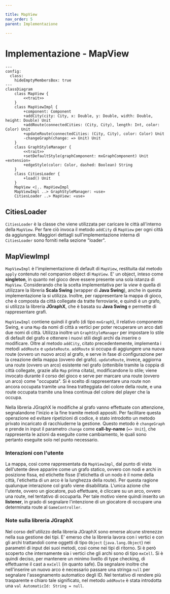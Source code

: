 ```yaml
---

title: MapView
nav_order: 5
parent: Implementazione

---
```


# Implementazione - MapView

```mermaid
---
config:
  class:
    hideEmptyMembersBox: true
---
classDiagram
    class MapView {
        <<trait>>
    }
    class MapViewImpl {
        +component: Component
        +addCity(city: City, x: Double, y: Double, width: Double, height: Double) Unit
        +addRoute(connectedCities: (City, City), length: Int, color: Color) Unit
        +updateRoute(connectedCities: (City, City), color: Color) Unit
        -changeGraph(change: => Unit) Unit
    }
    class GraphStyleManager {
        <<trait>>
        +setDefaultStyle(graphComponent: mxGraphComponent) Unit «extension»
        +edgeStyle(color: Color, dashed: Boolean) String
    }
    class CitiesLoader {
        +load() Unit
    }
    MapView <|.. MapViewImpl
    MapViewImpl ..> GraphStyleManager: «use»
    CitiesLoader ..> MapView: «use»
```

## CitiesLoader

`CitiesLoader` è la classe che viene utilizzata per caricare le città all'interno della `MapView`. Per fare ciò invoca
il metodo `addCity` di `MapView` per ogni città da aggiungere. Maggiori dettagli sull'implementazione interna di
`CitiesLoader` sono forniti nella sezione "loader".

## MapViewImpl

`MapViewImpl` è l'implementazione di default di `MapView`, restituita dal metodo `apply` contenuto nel companion object
di `MapView`. E' un object, inteso come **singleton**, in quanto nel gioco deve essere presente una sola istanza di
`MapView`. Considerando che la scelta implementativa per la *view* è quella di utilizzare la libreria **Scala Swing**
(wrapper di **Java Swing**), anche in questa implementazione la si utilizza. Inoltre, per rappresentare la mappa di
gioco, che è composta da città collegate da tratte ferroviarie, e quindi è un grafo, si utilizza la libreria
**JGraphX**, che è basata su **Java Swing** e permette di rappresentare grafi.

`MapViewImpl` contiene quindi il grafo (di tipo `mxGraph`), il relativo componente Swing, e una `Map` da nomi di città
a vertici per poter recuperare un arco dati due nomi di città. Utilizza inoltre un `GraphStyleManager` per impostare lo
stile di default del grafo e ottenere i nuovi stili degli archi da inserire o modificare. Oltre al metodo `addCity`,
citato precedentemente, implementa i metodi `addRoute` e `updateRoute`. `addRoute` si occupa di aggiungere una nuova
route (ovvero un nuovo arco) al grafo, e serve in fase di configurazione per la creazione della mappa (ovvero del
grafo). `updateRoute`, invece, aggiorna una route (ovvero un arco) esistente nel grafo (ottenibile tramite la coppia di
città collegate, grazie alla `Map` prima citata), modificandone lo stile; viene invocato durante il corso del gioco e
serve per marcare una route (ovvero un arco) come "occupata". Si è scelto di rappresentare una route non ancora occupata
tramite una linea tratteggiata del colore della route, e una route occupata tramite una linea continua del colore del
player che la occupa.

Nella libreria JGraphX le modifiche al grafo vanno effettuate con attenzione, segnalandone l'inizio e la fine tramite
metodi appositi. Per facilitare questa operazione ed evitare ripetizioni di codice, è stato introdotto un metodo privato
incaricato di racchiuderne la gestione. Questo metodo è `changeGraph` e prende in input il parametro `change` come
**call-by-name** (`=> Unit`), che rappresenta le azioni da eseguite come cambiamento, le quali sono pertanto eseguite
solo nel punto necessario.

### Interazioni con l'utente

La mappa, così come rappresentata da `MapViewImpl`, dal punto di vista dell'utente deve apparire come un grafo statico,
ovvero con nodi e archi in posizione fissa, ed etichette fisse (l'etichetta di un nodo è il nome della città,
l'etichetta di un arco è la lunghezza della route). Per questa ragione qualunque interazione col grafo viene
disabilitata. L'unica azione che l'utente, ovvero un giocatore, può effettuare, è cliccare su un arco, ovvero una route,
nel tentativo di occuparla. Per tale motivo viene quindi inserito un **listener**, in grado di segnalare l'intenzione di
un giocatore di occupare una determinata route al `GameController`.

### Note sulla libreria JGraphX

Nel corso dell'utilizzo della libreria JGraphX sono emerse alcune strenezze nella sua gestione dei tipi. E' emerso che
la libreria lavora con i vertici e con gli archi trattandoli come oggetti di tipo `Object` (`java.lang.Object`) nei
parametri di input dei suoi metodi, così come nei tipi di ritorno. Si è però scoperto che internamente sia i vertici
che gli archi sono di tipo `mxCell`. Si è quindi deciso, per mantenere un minimo livello di type checking, di
effettuarne il cast a `mxCell` (in quanto safe). Da segnalare inoltre che nell'inserire un nuovo arco è necessario
passare una stringa `null` per segnalare l'assegnamento automatico degli ID. Nel tentativo di rendere più trasparente e
chiaro tale significato, nel metodo `addRoute` è stata introdotta una `val AutomaticId: String = null`.
